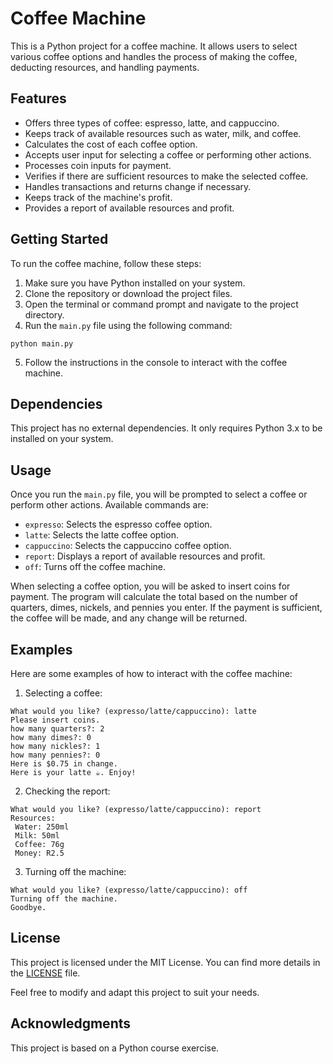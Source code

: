 # Coffee Machine

This is a Python project for a coffee machine. It allows users to select various coffee options and handles the process of making the coffee, deducting resources, and handling payments.

## Features

- Offers three types of coffee: espresso, latte, and cappuccino.
- Keeps track of available resources such as water, milk, and coffee.
- Calculates the cost of each coffee option.
- Accepts user input for selecting a coffee or performing other actions.
- Processes coin inputs for payment.
- Verifies if there are sufficient resources to make the selected coffee.
- Handles transactions and returns change if necessary.
- Keeps track of the machine's profit.
- Provides a report of available resources and profit.

## Getting Started

To run the coffee machine, follow these steps:

1. Make sure you have Python installed on your system.
2. Clone the repository or download the project files.
3. Open the terminal or command prompt and navigate to the project directory.
4. Run the `main.py` file using the following command:

```
python main.py
```

5. Follow the instructions in the console to interact with the coffee machine.

## Dependencies

This project has no external dependencies. It only requires Python 3.x to be installed on your system.

## Usage

Once you run the `main.py` file, you will be prompted to select a coffee or perform other actions. Available commands are:

- `expresso`: Selects the espresso coffee option.
- `latte`: Selects the latte coffee option.
- `cappuccino`: Selects the cappuccino coffee option.
- `report`: Displays a report of available resources and profit.
- `off`: Turns off the coffee machine.

When selecting a coffee option, you will be asked to insert coins for payment. The program will calculate the total based on the number of quarters, dimes, nickels, and pennies you enter. If the payment is sufficient, the coffee will be made, and any change will be returned.

## Examples

Here are some examples of how to interact with the coffee machine:

1. Selecting a coffee:

```
What would you like? (expresso/latte/cappuccino): latte
Please insert coins.
how many quarters?: 2
how many dimes?: 0
how many nickles?: 1
how many pennies?: 0
Here is $0.75 in change.
Here is your latte ☕️. Enjoy!
```

2. Checking the report:

```
What would you like? (expresso/latte/cappuccino): report
Resources:
 Water: 250ml
 Milk: 50ml
 Coffee: 76g
 Money: R2.5
```

3. Turning off the machine:

```
What would you like? (expresso/latte/cappuccino): off
Turning off the machine.
Goodbye.
```

## License

This project is licensed under the MIT License. You can find more details in the [LICENSE](LICENSE) file.

Feel free to modify and adapt this project to suit your needs.

## Acknowledgments

This project is based on a Python course exercise.